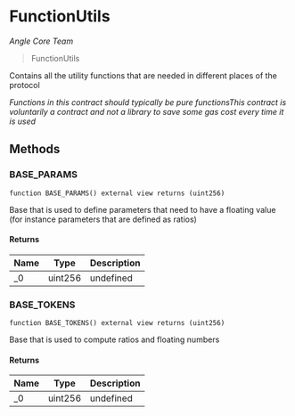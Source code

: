 # FunctionUtils

*Angle Core Team*

> FunctionUtils

Contains all the utility functions that are needed in different places of the protocol

*Functions in this contract should typically be pure functionsThis contract is voluntarily a contract and not a library to save some gas cost every time it is used*

## Methods

### BASE_PARAMS

```solidity
function BASE_PARAMS() external view returns (uint256)
```

Base that is used to define parameters that need to have a floating value (for instance parameters that are defined as ratios)




#### Returns

| Name | Type | Description |
|---|---|---|
| _0 | uint256 | undefined |

### BASE_TOKENS

```solidity
function BASE_TOKENS() external view returns (uint256)
```

Base that is used to compute ratios and floating numbers




#### Returns

| Name | Type | Description |
|---|---|---|
| _0 | uint256 | undefined |




